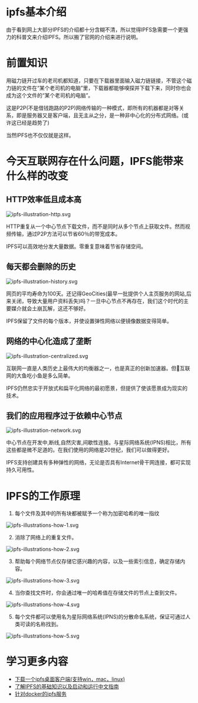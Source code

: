# ipfs基本介绍
由于看到网上大部分IPFS的介绍都十分含糊不清，所以觉得IPFS急需要一个更强力的科普文来介绍IPFS。所以搬了官网的介绍来进行说明。

# 前置知识

用磁力链开过车的老司机都知道，只要在下载器里面输入磁力链链接，不管这个磁力链的文件在“某个老司机的电脑”里，下载器都能够嗅探并下载下来，同时你也会成为这个文件的“某个老司机的电脑”。

这是P2P(不是借钱跑路的P2P)网络传输的一种模式，即所有的机器都是对等关系，即是服务器又是客户端，且无主从之分，是一种非中心化的分布式网络。(或许这已经是趋势了)

当然IPFS也不仅仅就是这样。

# 今天互联网存在什么问题，IPFS能带来什么样的改变

## HTTP效率低且成本高

![ipfs-illustration-http.svg](./ipfs-illustration-http.svg)

HTTP重复从一个中心节点下载文件，而不是同时从多个节点上获取文件。然而视频传输，通过P2P方法可以节省60％的带宽成本。

IPFS可以高效地分发大量数据。零重复意味着节省存储空间。

## 每天都会删除的历史

![ipfs-illustration-history.svg](./ipfs-illustration-history.svg)

网页的平均寿命为100天。还记得GeoCities(最早一批提供个人主页服务的网站,后来关闭，导致大量用户资料丢失)吗？一旦中心节点不再存在，我们这个时代的主要媒介就会土崩瓦解，这还不够好。

IPFS保留了文件的每个版本，并使设置弹性网络以便镜像数据变得简单。

## 网络的中心化造成了垄断

![ipfs-illustration-centralized.svg](./ipfs-illustration-centralized.svg)

互联网一直是人类历史上最伟大的均衡器之一，也是真正的创新加速器。但互联网的大鱼吃小鱼是多么简单。

IPFS仍然忠实于开放式和扁平化网络的最初愿景，但提供了使该愿景成为现实的技术。

## 我们的应用程序过于依赖中心节点

![ipfs-illustration-network.svg](./ipfs-illustration-network.svg)

中心节点在开发中,断线,自然灾害,间歇性连接。与星际网络系统(IPNS)相比，所有这些都是微不足道的。在我们使用的网络是20世纪，我们可以做得更好。

IPFS支持创建具有多种弹性的网络，无论是否具有Internet骨干网连接，都可实现持久可用性。

# IPFS的工作原理
1. 每个文件及其中的所有块都被赋予一个称为加密哈希的唯一指纹

![ipfs-illustrations-how-1.svg](./ipfs-illustrations-how-1.svg)

2. 消除了网络上的重复文件。

![ipfs-illustrations-how-2.svg](./ipfs-illustrations-how-2.svg)

3. 帮助每个网络节点仅存储它感兴趣的内容，以及一些索引信息，确定存储内容。

![ipfs-illustrations-how-3.svg](./ipfs-illustrations-how-3.svg)

4. 当你查找文件时，你会通过唯一的哈希值在存储文件的节点上查到文件。

![ipfs-illustrations-how-4.svg](./ipfs-illustrations-how-4.svg)

5. 每个文件都可以使用名为星际网络系统(IPNS)的分散命名系统，保证可通过人类可读的名称找到。

![ipfs-illustrations-how-5.svg](./ipfs-illustrations-how-5.svg)

# 学习更多内容
* [下载一个ipfs桌面客户端(支持win，mac，linux)](https://github.com/zy445566/ipfs-desktop/releases)
* [了解IPFS的基础知识以及启动和运行中文指南](https://github.com/zy445566/ipfs-doc-zh/blob/master/README.md)
* [针对docker的ipfs服务](https://github.com/zy445566/ipfs-docker)
